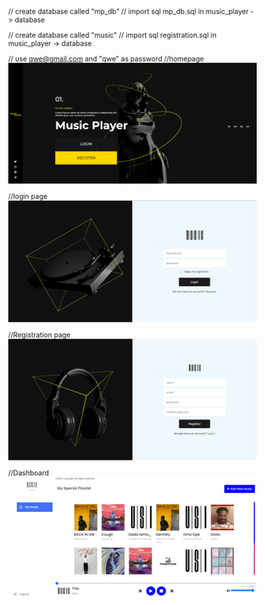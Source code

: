 // create database called "mp_db" 
// import sql mp_db.sql in music_player -> database


// create database called "music" 
// import sql registration.sql in music_player -> database

// use qwe@gmail.com and "qwe" as password
//homepage
![HOMEPAGE](m1.png)

//login page
![LOGIN_PAGE](m4.png)

//Registration page
![HOMEPAGE](m5.png)

//Dashboard
![HOMEPAGE](m6.png)


